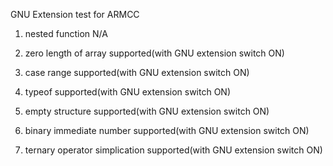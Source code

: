 GNU Extension test for ARMCC

1. nested function
N/A

2. zero length of array
supported(with GNU extension switch ON)

3. case range
supported(with GNU extension switch ON)

4. typeof
supported(with GNU extension switch ON)

5. empty structure
supported(with GNU extension switch ON)

6. binary immediate number
supported(with GNU extension switch ON)

7. ternary operator simplication
supported(with GNU extension switch ON)
